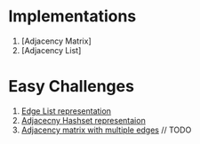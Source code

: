 # Implementations
1. [Adjacency Matrix]
2. [Adjacency List]

# Easy Challenges
1. [Edge List representation](/Algorithms/Graph/Easy/1.cpp)
2. [Adjacecny Hashset representaion](/Algorithms/Graph/Easy/2.cpp)
3. [Adjacency matrix with multiple edges](/Algorithms/Graph/Easy/3.cpp) // TODO

